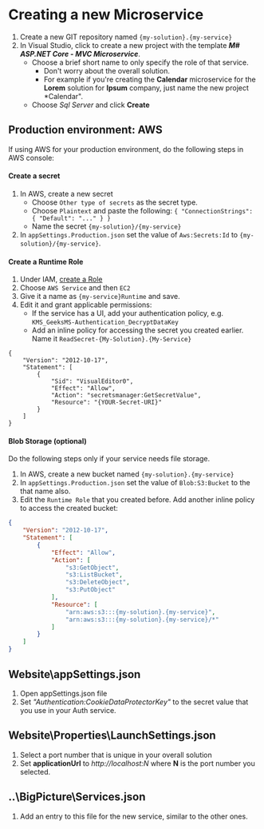 # Creating a new Microservice

1. Create a new GIT repository named `{my-solution}.{my-service}`
1. In Visual Studio, click to create a new project with the template ***M# ASP.NET Core - MVC Microservice***.
   - Choose a brief short name to only specify the role of that service.
     - Don't worry about the overall solution.
     - For example if you're creating the **Calendar** microservice for the **Lorem** solution for **Ipsum** company, just name the new project *Calendar".
   - Choose *Sql Server* and click **Create**

## Production environment: AWS
If using AWS for your production environment, do the following steps in AWS console:

#### Create a secret
1. In AWS, create a new secret
   - Choose `Other type of secrets` as the secret type.
   - Choose `Plaintext` and paste the following: `{ "ConnectionStrings": { "Default": "..." } }`
   - Name the secret `{my-solution}/{my-service}`  
2. In `appSettings.Production.json` set the value of `Aws:Secrets:Id` to `{my-solution}/{my-service}`.


#### Create a Runtime Role 
1. Under IAM, [create a Role](https://console.aws.amazon.com/iam/home?region=eu-west-1#/roles)
1. Choose `AWS Service` and then `EC2`
1. Give it a name as `{my-service}Runtime` and save.
1. Edit it and grant applicable permissions:
   - If the service has a UI, add your authentication policy, e.g. `KMS_GeeksMS-Authentication_DecryptDataKey`   
   - Add an inline policy for accessing the secret you created earlier. Name it `ReadSecret-{My-Solution}.{My-Service}`
```
{
    "Version": "2012-10-17",
    "Statement": [
        {
            "Sid": "VisualEditor0",
            "Effect": "Allow",
            "Action": "secretsmanager:GetSecretValue",
            "Resource": "{YOUR-Secret-URI}"
        }
    ]
}
```

#### Blob Storage (optional)
Do the following steps only if your service needs file storage.

1. In AWS, create a new bucket named `{my-solution}.{my-service}`
1. In `appSettings.Production.json` set the value of `Blob:S3:Bucket` to the that name also.
1. Edit the `Runtime Role` that you created before. Add another inline policy to access the created bucket:
```json
{
    "Version": "2012-10-17",
    "Statement": [
        {
            "Effect": "Allow",
            "Action": [
                "s3:GetObject",
                "s3:ListBucket",
                "s3:DeleteObject",
                "s3:PutObject"
            ],
            "Resource": [
                "arn:aws:s3:::{my-solution}.{my-service}",
                "arn:aws:s3:::{my-solution}.{my-service}/*"
            ]
        }
    ]
}
```

## Website\appSettings.json

1. Open appSettings.json file
2. Set *"Authentication:CookieDataProtectorKey"* to the secret value that you use in your Auth service.



## Website\Properties\LaunchSettings.json

1. Select a port number that is unique in your overall solution
2. Set **applicationUrl** to *http://localhost:N* where **N** is the port number you selected.

## ..\BigPicture\Services.json

1. Add an entry to this file for the new service, similar to the other ones.
